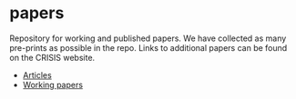 # papers
Repository for working and published papers. We have collected as many pre-prints as possible in the repo.  Links to additional papers can be found on the CRISIS website.

* [Articles](http://www.crisis-economics.eu/research/publications/articles/)
* [Working papers](http://www.crisis-economics.eu/research/publications/working-papers/)

